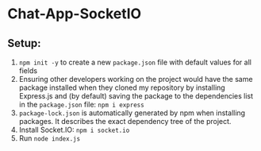 # Chat-App-SocketIO

## Setup:

1. `npm init -y` to create a new `package.json` file with default values for all fields
2. Ensuring other developers working on the project would have the same package installed when they cloned my repository by installing Express.js and (by default) saving the package to the dependencies list in the `package.json` file: `npm i express`
3. `package-lock.json` is automatically generated by npm when installing packages. It describes the exact dependency tree of the project.
4. Install Socket.IO: `npm i socket.io`
5. Run `node index.js`
